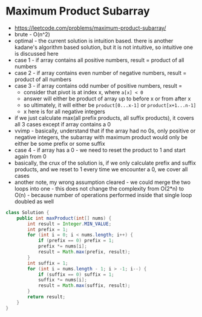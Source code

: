 # Maximum Product Subarray

- https://leetcode.com/problems/maximum-product-subarray/
- brute - O(n^2)
- optimal - the current solution is intuition based. there is another kadane's algorithm based solution, but it is not intuitive, so intuitive one is discussed here
- case 1 - if array contains all positive numbers, result = product of all numbers
- case 2 - if array contains even number of negative numbers, result = product of all numbers
- case 3 - if array contains odd number of positive numbers, result = 
  - consider that pivot is at index x, where `a[x] < 0`
  - answer will either be product of array up to before x or from after x
  - so ultimately, it will either be `product[0...x-1]` or `product[x+1...n-1]`
  - x here is for all negative integers
- if we just calculate max(all prefix products, all suffix products), it covers all 3 cases except if array contains a 0
- vvimp - basically, understand that if the array had no 0s, only positive or negative integers, the subarray with maximum product would only be either be some prefix or some suffix
- case 4 - if array has a 0 - we need to reset the product to 1 and start again from 0
- basically, the crux of the solution is, if we only calculate prefix and suffix products, and we reset to 1 every time we encounter a 0, we cover all cases
- another note, my wrong assumption cleared - we could merge the two loops into one - this does not change the complexity from O(2*n) to O(n) - because number of operations performed inside that single loop doubled as well

```java
class Solution {
    public int maxProduct(int[] nums) {
        int result = Integer.MIN_VALUE;
        int prefix = 1;
        for (int i = 0; i < nums.length; i++) {
            if (prefix == 0) prefix = 1;
            prefix *= nums[i];
            result = Math.max(prefix, result);
        }
        int suffix = 1;
        for (int i = nums.length - 1; i > -1; i--) {
            if (suffix == 0) suffix = 1;
            suffix *= nums[i];
            result = Math.max(suffix, result);
        }
        return result;
    }
}
```
